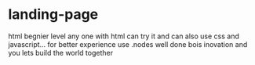 # landing-page
html
 begnier level any one with html can try it
and can also use css and javascript...
for better experience use .nodes 
well done bois
inovation and you
lets build the world together
